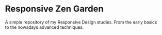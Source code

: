 # Responsive Zen Garden

A simple repository of my Responsive Design studies.
From the early basics to the nowadays advanced techniques.
